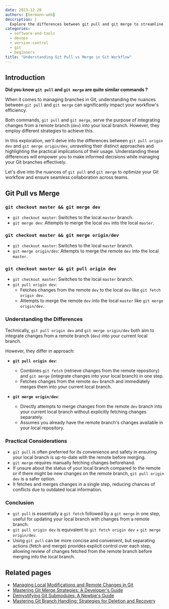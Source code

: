 ```yaml
---
date: 2023-12-28
authors: [hermann-web]
description: |
  Explore the differences between git pull and git merge to streamline your Git workflow and manage branch integration effectively.
categories:
  - software-and-tools
  - devops
  - version-control
  - git
  - beginners
title: "Understanding Git Pull vs Merge in Git Workflow"
---
```


## Introduction

__Did you know `git pull` and `git merge` are quite similar commands ?__

When it comes to managing branches in Git, understanding the nuances between `git pull` and `git merge` can significantly impact your workflow's efficiency.

Both commands, `git pull` and `git merge`, serve the purpose of integrating changes from a remote branch (`dev`) into your local branch. However, they employ different strategies to achieve this.

<!-- more -->

In this exploration, we'll delve into the differences between `git pull origin dev` and `git merge origin/dev`, unraveling their distinct approaches and highlighting the practical implications of their usage. Understanding these differences will empower you to make informed decisions while managing your Git branches effectively.

Let's dive into the nuances of `git pull` and `git merge` to optimize your Git workflow and ensure seamless collaboration across teams.


## Git Pull vs Merge

### `git checkout master && git merge dev`

- `git checkout master`: Switches to the local `master` branch.
- `git merge dev`: Attempts to merge the local `dev` into the local `master`.

### `git checkout master && git merge origin/dev`

- `git checkout master`: Switches to the local `master` branch.
- `git merge origin/dev`: Attempts to merge the remote `dev` into the local `master`.

### `git checkout master && git pull origin dev`

- `git checkout master`: Switches to the local `master` branch.
- `git pull origin dev`:
  - Fetches changes from the remote `dev` to the local `dev` like `git fetch origin dev`.
  - Attempts to merge the remote `dev` into the local `master` like `git merge origin/dev`.

### Understanding the Differences

Technically, `git pull origin dev` and `git merge origin/dev` both aim to integrate changes from a remote branch (`dev`) into your current local branch.

However, they differ in approach:

- **`git pull origin dev`**:
  - Combines `git fetch` (retrieve changes from the remote repository) and `git merge` (integrate changes into your local branch) in one step.
  - Fetches changes from the remote `dev` branch and immediately merges them into your current local branch.

- **`git merge origin/dev`**:
  - Directly attempts to merge changes from the remote `dev` branch into your current local branch without explicitly fetching changes separately.
  - Assumes you already have the remote branch's changes available in your local repository.

### Practical Considerations

- `git pull` is often preferred for its convenience and safety in ensuring your local branch is up-to-date with the remote before merging.
- `git merge` requires manually fetching changes beforehand.
- If unsure about the status of your local branch compared to the remote or if there might be new changes on the remote branch, `git pull origin dev` is a safer option.
- It fetches and merges changes in a single step, reducing chances of conflicts due to outdated local information.

### Conclusion

- `git pull` is essentially a `git fetch` followed by a `git merge` in one step, useful for updating your local branch with changes from a remote branch.
- `git pull origin dev` is equivalent to `git fetch origin dev` + `git merge origin/dev`.
- Using `git pull` can be more concise and convenient, but separating actions (fetch and merge) provides explicit control over each step, allowing review of changes fetched from the remote branch before merging into the local branch.

## Related pages

- [Managing Local Modifications and Remote Changes in Git](./pull-changes-with-conflicts.md)
- [Mastering Git Merge Strategies: A Developer's Guide](./sync-branches-with-conflicts.md)
- [Demystifying Git Submodules: A Newbie's Guide](./git-submodules.md)
- [Mastering Git Branch Handling: Strategies for Deletion and Recovery](./handling-branch-deletion.md)
